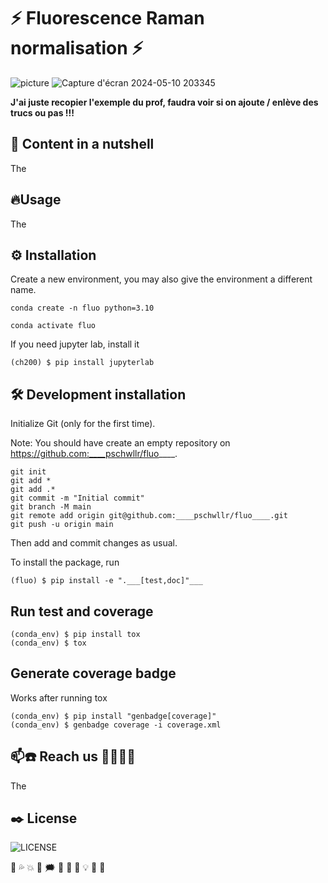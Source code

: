 # ⚡ Fluorescence Raman normalisation ⚡

![picture](https://github.com/jojorichard/Fluorescence_Raman_normalisation/assets/160879372/22fd9a95-884a-421d-abfe-041311cd3af8)
![Capture d'écran 2024-05-10 203345](https://github.com/jojorichard/Fluorescence_Raman_normalisation/assets/160879372/6c230a04-e5e5-43e0-9218-f44ae51f7aee)

**J'ai juste recopier l'exemple du prof, faudra voir si on ajoute / enlève des trucs ou pas !!!**


## 🎯 Content in a nutshell
The
## 🔥Usage
The
## ⚙️ Installation
Create a new environment, you may also give the environment a different name.
```
conda create -n fluo python=3.10 
```
```
conda activate fluo
```

If you need jupyter lab, install it

```
(ch200) $ pip install jupyterlab
```

## 🛠️ Development installation
Initialize Git (only for the first time).

Note: You should have create an empty repository on https://github.com:____pschwllr/fluo____.

```
git init
git add * 
git add .*
git commit -m "Initial commit" 
git branch -M main
git remote add origin git@github.com:____pschwllr/fluo____.git 
git push -u origin main
```

Then add and commit changes as usual.

To install the package, run

```
(fluo) $ pip install -e ".___[test,doc]"___
```

## Run test and coverage

```
(conda_env) $ pip install tox
(conda_env) $ tox
```


## Generate coverage badge
Works after running tox

```
(conda_env) $ pip install "genbadge[coverage]"
(conda_env) $ genbadge coverage -i coverage.xml
```

## 📫☎️ Reach us 👩‍💻👨‍💻
The

## ✒️ License
![LICENSE](https://github.com/jojorichard/Fluorescence_Raman_normalisation/blob/main/LICENSE)

💫
💦
💥
💯
🗯️
🧭
🚨
🔌
💡
 	🔎
   	📄
   
